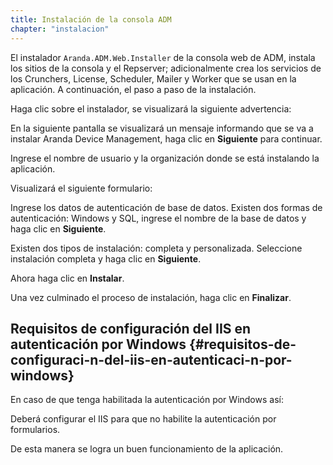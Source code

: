 ```yaml
---
title: Instalación de la consola ADM
chapter: "instalacion"
---
```


El instalador `Aranda.ADM.Web.Installer` de la consola web de ADM, instala los sitios de la consola y el Repserver; adicionalmente crea los servicios de los Crunchers, License, Scheduler, Mailer y Worker que se usan en la aplicación. A continuación, el paso a paso de la instalación.

Haga clic sobre el instalador, se visualizará la siguiente advertencia:

En la siguiente pantalla se visualizará un mensaje informando que se va a instalar Aranda Device Management, haga clic en **Siguiente** para continuar.

Ingrese el nombre de usuario y la organización donde se está instalando la aplicación.

Visualizará el siguiente formulario:

Ingrese los datos de autenticación de base de datos.
Existen dos formas de autenticación: Windows y SQL, ingrese el nombre de la base de datos y haga clic en **Siguiente**.

Existen dos tipos de instalación: completa y personalizada. Seleccione instalación completa y haga clic en **Siguiente**.

Ahora haga clic en **Instalar**.

Una vez culminado el proceso de instalación, haga clic en **Finalizar**.

## Requisitos de configuración del IIS en autenticación por Windows {#requisitos-de-configuraci-n-del-iis-en-autenticaci-n-por-windows}

En caso de que tenga habilitada la autenticación por Windows así:

Deberá configurar el IIS para que no habilite la autenticación por formularios.

De esta manera se logra un buen funcionamiento de la aplicación.
